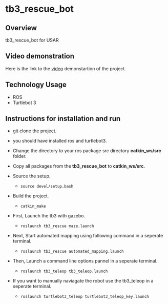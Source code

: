 # tb3_rescue_bot

## Overview
tb3_rescue_bot for USAR

## Video demonstration
Here is the link to the [video]() demonstartion of the project.

## Technology Usage

* ROS
* Turtlebot 3

## Instructions for installation and run

* git clone the project.

* you should have installed ros and turtlebot3.

* Change the directory to your ros package src directory **catkin_ws/src** folder.

* Copy all packages from the **tb3_rescue_bot** to **catkin_ws/src**.

* Source the setup.
  
  * ```source devel/setup.bash```

* Build the project.
  
  * ```catkin_make```

* First, Launch the tb3 with gazebo.
  
  * ```roslaunch tb3_rescue maze.launch```

* Next, Start automated mapping using following command in a seperate terminal.
  
  * ```roslaunch tb3_rescue automated_mapping.launch```

* Then, Launch a command line options pannel in a seperate terminal.
  
  * ```roslaunch tb3_teleop tb3_teleop.launch```

* If you want to manually naviagate the robot use the tb3_teleop in a seperate terminal.
  
  * ```roslaunch turtlebot3_teleop turtlebot3_teleop_key.launch```
  



